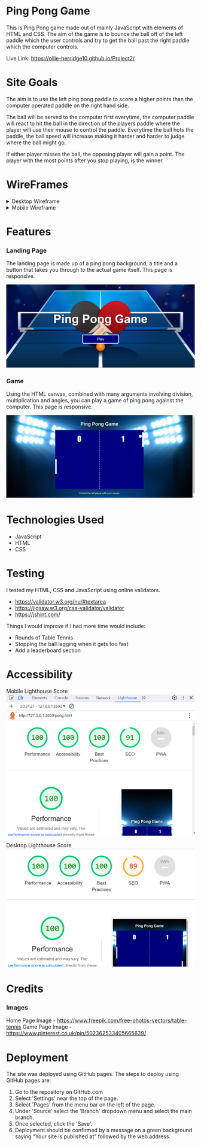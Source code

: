 # Ping Pong Game

This is Ping Pong game made out of mainly JavaScript with elements of HTML and CSS. The aim of the game is to bounce the ball off of the left paddle which the user controls and try to get the ball past the right paddle which the computer controls. 

Live Link: https://ollie-herridge10.github.io/Project2/


# Site Goals

The aim is to use the left ping pong paddle to score a higher points than the computer operated paddle on the right hand side. 

The ball will be served to the computer first everytime, the computer paddle will react to hit the ball in the direction of the players paddle where the player will use their mouse to control the paddle. Everytime the ball hots the paddle, the ball speed will increase making it harder and harder to judge where the ball might go. 

If either player misses the ball, the opposing player will gain a point. The player with the most points after you stop playing, is the winner.


# WireFrames 

 <details>

 <summary>Desktop Wireframe</summary>

![Desktop Home Page Wireframe](assets/images/Home-WireFrame.png)
![Desktop Game Page Wireframe](assets/images/Game-WireFrame.png)
 </details>

 <details>
    <summary>Mobile Wireframe</summary>

![Mobile Wireframe](assets/images/PhoneHome-WireFrame.png)
![Mobile Wireframe](assets/images/PhoneGame-WireFrame.png)
 </details>


# Features

### Landing Page
The landing page is made up of a ping pong background, a title and a button that takes you through to the actual game itself. This page is responsive.

![Home Page Features](assets/images/WF-Home.png)

### Game 
Using the HTML canvas, combined with many arguments involving division, multiplication and angles, you can play a game of ping pong against the computer. This page is responsive.

![Game Page Features](assets/images/WF-Game.png)


# Technologies Used

* JavaScript
* HTML
* CSS


# Testing 

I tested my HTML, CSS and JavaScript using online validators.
* https://validator.w3.org/nu/#textarea
* https://jigsaw.w3.org/css-validator/validator
* https://jshint.com/

Things I would improve if I had more time would include:
* Rounds of Table Tennis
* Stopping the ball lagging when it gets too fast
* Add a leaderboard section


# Accessibility 

Mobile Lighthouse Score
![Desktop Lighthouse](assets/images/Lighthouse-Performance.png)

Desktop Lighthouse Score
![Desktop Lighthouse](assets/images/Lighthouse-Performance-Desktop.png)


# Credits

### Images
Home Page Image - https://www.freepik.com/free-photos-vectors/table-tennis
Game Page Image - https://www.pinterest.co.uk/pin/502362533405665639/


# Deployment

The site was deployed using GitHub pages. The steps to deploy using GitHub pages are:

1. Go to the repository on GitHub.com
2. Select 'Settings' near the top of the page.
3. Select 'Pages' from the menu bar on the left of the page.
4. Under 'Source' select the 'Branch' dropdown menu and select the main branch.
5. Once selected, click the 'Save'.
6. Deployment should be confirmed by a message on a green background saying "Your site is published at" followed by the web address.